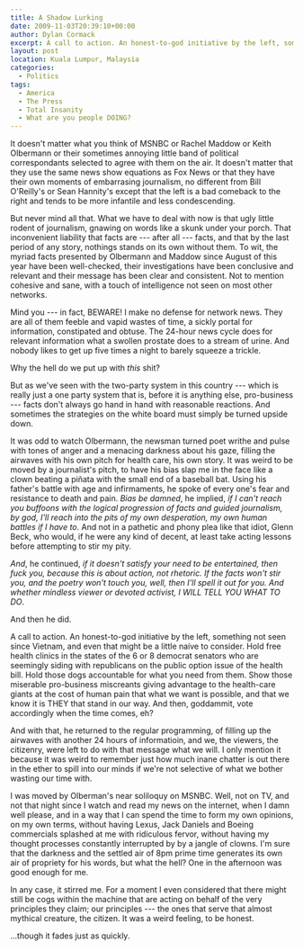 ```yaml
---
title: A Shadow Lurking
date: 2009-11-03T20:39:10+00:00
author: Dylan Cormack
excerpt: A call to action. An honest-to-god initiative by the left, something not seen since Vietnam, and even that might be a little naíve to consider.
layout: post
location: Kuala Lumpur, Malaysia
categories:
  - Politics
tags:
  - America
  - The Press
  - Total Insanity
  - What are you people DOING?
---
```

It doesn't matter what you think of MSNBC or Rachel Maddow or Keith Olbermann or their sometimes annoying little band of political correspondants selected to agree with them on the air. It doesn't matter that they use the same news show equations as Fox News or that they have their own moments of embarrasing journalism, no different from Bill O'Reilly's or Sean Hannity's except that the left is a bad comeback to the right and tends to be more infantile and less condescending.

But never mind all that. <!-- more -->What we have to deal with now is that ugly little rodent of journalism, gnawing on words like a skunk under your porch. That inconvenient liability that facts are --- after all --- facts, and that by the last period of any story, nothings stands on its own without them. To wit, the myriad facts presented by Olbermann and Maddow since August of this year have been well-checked, their investigations have been conclusive and relevant and their message has been clear and consistent. Not to mention cohesive and sane, with a touch of intelligence not seen on most other networks.

Mind you --- in fact, BEWARE! I make no defense for network news. They are all of them feeble and vapid wastes of time, a sickly portal for information, constipated and obtuse. The 24-hour news cycle does for relevant information what a swollen prostate does to a stream of urine. And nobody likes to get up five times a night to barely squeeze a trickle.

Why the hell do we put up with _this_ shit?

But as we've seen with the two-party system in this country --- which is really just a one party system that is, before it is anything else, pro-business --- facts don't always go hand in hand with reasonable reactions. And sometimes the strategies on the white board must simply be turned upside down.

It was odd to watch Olbermann, the newsman turned poet writhe and pulse with tones of anger and a menacing darkness about his gaze, filling the airwaves with his own pitch for health care, his own story. It was weird to be moved by a journalist's pitch, to have his bias slap me in the face like a clown beating a piñata with the small end of a baseball bat. Using his father's battle with age and infirmaments, he spoke of every one's fear and resistance to death and pain. _Bias be damned_, he implied, _if I can't reach you buffoons with the logical progression of facts and guided journalism, by god, I'll reach into the pits of my own desperation, my own human battles if I have to_. And not in a pathetic and phony plea like that idiot, Glenn Beck, who would, if he were any kind of decent, at least take acting lessons before attempting to stir my pity.

_And_, he continued, _if it doesn't satisfy your need to be entertained, then fuck you, because this is about action, not rhetoric. If the facts won't stir you, and the poetry won't touch you, well, then I'll spell it out for you. And whether mindless viewer or devoted activist, I WILL TELL YOU WHAT TO DO_.

And then he did.

A call to action. An honest-to-god initiative by the left, something not seen since Vietnam, and even that might be a little naíve to consider. Hold free health clinics in the states of the 6 or 8 democrat senators who are seemingly siding with republicans on the public option issue of the health bill. Hold those dogs accountable for what you need from them. Show those miserable pro-business miscreants giving advantage to the health-care giants at the cost of human pain that what we want is possible, and that we know it is THEY that stand in our way. And then, goddammit, vote accordingly when the time comes, eh?

And with that, he returned to the regular programming, of filling up the airwaves with another 24 hours of informatioin, and we, the viewers, the citizenry, were left to do with that message what we will. I only mention it because it was weird to remember just how much inane chatter is out there in the ether to spill into our minds if we're not selective of what we bother wasting our time with.

I was moved by Olberman's near soliloquy on MSNBC. Well, not on TV, and not that night since I watch and read my news on the internet, when I damn well please, and in a way that I can spend the time to form my own opinions, on my own terms, without having Lexus, Jack Daniels and Boeing commercials splashed at me with ridiculous fervor, without having my thought processes constantly interrupted by by a jangle of clowns. I'm sure that the darkness and the settled air of 8pm prime time generates its own air of propriety for his words, but what the hell? One in the afternoon was good enough for me.

In any case, it stirred me. For a moment I even considered that there might still be cogs within the machine that are acting on behalf of the very principles they claim; our principles --- the ones that serve that almost mythical creature, the citizen. It was a weird feeling, to be honest.

...though it fades just as quickly.